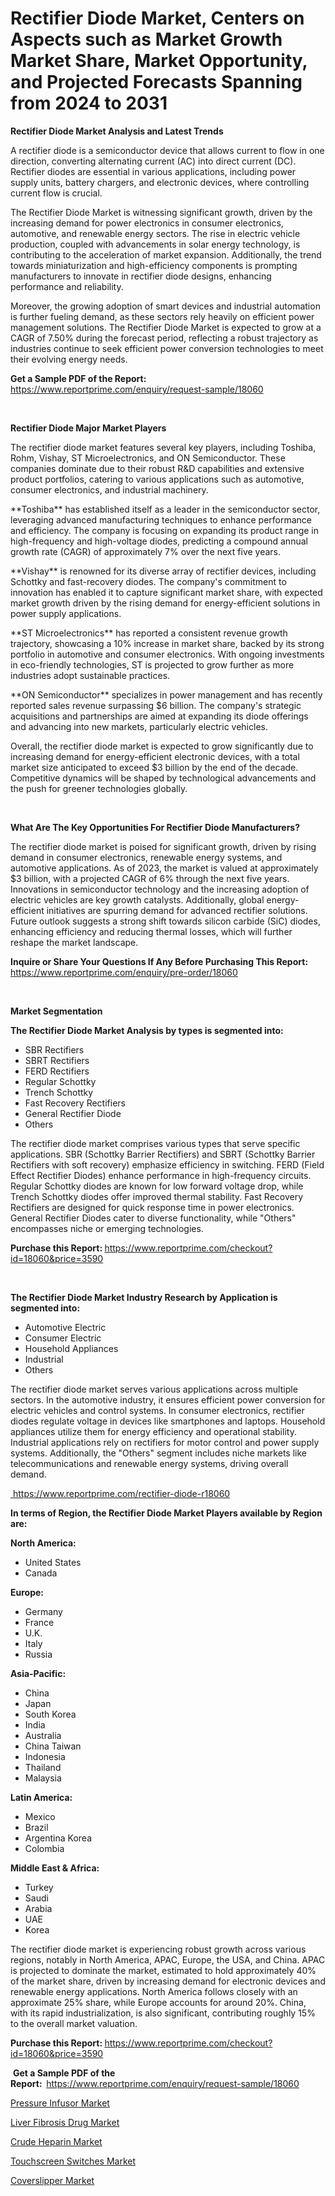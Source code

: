 <p><h1>Rectifier Diode Market, Centers on Aspects such as Market Growth Market Share, Market Opportunity, and Projected Forecasts Spanning from 2024 to 2031</h1></p><p><strong>Rectifier Diode Market Analysis and Latest Trends</strong></p>
<p><p>A rectifier diode is a semiconductor device that allows current to flow in one direction, converting alternating current (AC) into direct current (DC). Rectifier diodes are essential in various applications, including power supply units, battery chargers, and electronic devices, where controlling current flow is crucial. </p><p>The Rectifier Diode Market is witnessing significant growth, driven by the increasing demand for power electronics in consumer electronics, automotive, and renewable energy sectors. The rise in electric vehicle production, coupled with advancements in solar energy technology, is contributing to the acceleration of market expansion. Additionally, the trend towards miniaturization and high-efficiency components is prompting manufacturers to innovate in rectifier diode designs, enhancing performance and reliability.</p><p>Moreover, the growing adoption of smart devices and industrial automation is further fueling demand, as these sectors rely heavily on efficient power management solutions. The Rectifier Diode Market is expected to grow at a CAGR of 7.50% during the forecast period, reflecting a robust trajectory as industries continue to seek efficient power conversion technologies to meet their evolving energy needs.</p></p>
<p><strong>Get a Sample PDF of the Report:&nbsp;</strong> <a href="https://www.reportprime.com/enquiry/request-sample/18060?utm_campaign=24&utm_medium=2&utm_source=Github&utm_content=ia&utm_term=20112024&utm_id=rectifier-diode">https://www.reportprime.com/enquiry/request-sample/18060</a></p>
<p>&nbsp;</p>
<p><strong>Rectifier Diode Major Market Players</strong></p>
<p><p>The rectifier diode market features several key players, including Toshiba, Rohm, Vishay, ST Microelectronics, and ON Semiconductor. These companies dominate due to their robust R&D capabilities and extensive product portfolios, catering to various applications such as automotive, consumer electronics, and industrial machinery.</p><p>**Toshiba** has established itself as a leader in the semiconductor sector, leveraging advanced manufacturing techniques to enhance performance and efficiency. The company is focusing on expanding its product range in high-frequency and high-voltage diodes, predicting a compound annual growth rate (CAGR) of approximately 7% over the next five years. </p><p>**Vishay** is renowned for its diverse array of rectifier devices, including Schottky and fast-recovery diodes. The company's commitment to innovation has enabled it to capture significant market share, with expected market growth driven by the rising demand for energy-efficient solutions in power supply applications.</p><p>**ST Microelectronics** has reported a consistent revenue growth trajectory, showcasing a 10% increase in market share, backed by its strong portfolio in automotive and consumer electronics. With ongoing investments in eco-friendly technologies, ST is projected to grow further as more industries adopt sustainable practices.</p><p>**ON Semiconductor** specializes in power management and has recently reported sales revenue surpassing $6 billion. The company's strategic acquisitions and partnerships are aimed at expanding its diode offerings and advancing into new markets, particularly electric vehicles.</p><p>Overall, the rectifier diode market is expected to grow significantly due to increasing demand for energy-efficient electronic devices, with a total market size anticipated to exceed $3 billion by the end of the decade. Competitive dynamics will be shaped by technological advancements and the push for greener technologies globally.</p></p>
<p>&nbsp;</p>
<p><strong>What Are The Key Opportunities For Rectifier Diode Manufacturers?</strong></p>
<p><p>The rectifier diode market is poised for significant growth, driven by rising demand in consumer electronics, renewable energy systems, and automotive applications. As of 2023, the market is valued at approximately $3 billion, with a projected CAGR of 6% through the next five years. Innovations in semiconductor technology and the increasing adoption of electric vehicles are key growth catalysts. Additionally, global energy-efficient initiatives are spurring demand for advanced rectifier solutions. Future outlook suggests a strong shift towards silicon carbide (SiC) diodes, enhancing efficiency and reducing thermal losses, which will further reshape the market landscape.</p></p>
<p><strong>Inquire or Share Your Questions If Any Before Purchasing This Report:</strong> <a href="https://www.reportprime.com/enquiry/pre-order/18060?utm_campaign=24&utm_medium=2&utm_source=Github&utm_content=ia&utm_term=20112024&utm_id=rectifier-diode">https://www.reportprime.com/enquiry/pre-order/18060</a></p>
<p>&nbsp;</p>
<p><strong>Market Segmentation</strong></p>
<p><strong>The Rectifier Diode Market Analysis by types is segmented into:</strong></p>
<p><ul><li>SBR Rectifiers</li><li>SBRT Rectifiers</li><li>FERD Rectifiers</li><li>Regular Schottky</li><li>Trench Schottky</li><li>Fast Recovery Rectifiers</li><li>General Rectifier Diode</li><li>Others</li></ul></p>
<p><p>The rectifier diode market comprises various types that serve specific applications. SBR (Schottky Barrier Rectifiers) and SBRT (Schottky Barrier Rectifiers with soft recovery) emphasize efficiency in switching. FERD (Field Effect Rectifier Diodes) enhance performance in high-frequency circuits. Regular Schottky diodes are known for low forward voltage drop, while Trench Schottky diodes offer improved thermal stability. Fast Recovery Rectifiers are designed for quick response time in power electronics. General Rectifier Diodes cater to diverse functionality, while "Others" encompasses niche or emerging technologies.</p></p>
<p><strong>Purchase this Report:&nbsp;</strong><a href="https://www.reportprime.com/checkout?id=18060&price=3590&utm_campaign=24&utm_medium=2&utm_source=Github&utm_content=ia&utm_term=20112024&utm_id=rectifier-diode">https://www.reportprime.com/checkout?id=18060&price=3590</a></p>
<p>&nbsp;</p>
<p><strong>The Rectifier Diode Market Industry Research by Application is segmented into:</strong></p>
<p><ul><li>Automotive Electric</li><li>Consumer Electric</li><li>Household Appliances</li><li>Industrial</li><li>Others</li></ul></p>
<p><p>The rectifier diode market serves various applications across multiple sectors. In the automotive industry, it ensures efficient power conversion for electric vehicles and control systems. In consumer electronics, rectifier diodes regulate voltage in devices like smartphones and laptops. Household appliances utilize them for energy efficiency and operational stability. Industrial applications rely on rectifiers for motor control and power supply systems. Additionally, the "Others" segment includes niche markets like telecommunications and renewable energy systems, driving overall demand.</p></p>
<p><a href="https://www.reportprime.com/rectifier-diode-r18060?utm_campaign=24&utm_medium=2&utm_source=Github&utm_content=ia&utm_term=20112024&utm_id=rectifier-diode">&nbsp;https://www.reportprime.com/rectifier-diode-r18060</a></p>
<p><strong>In terms of Region, the Rectifier Diode Market Players available by Region are:</strong></p>
<p>
    <p> <strong> North America: </strong>
        <ul>
            <li>United States</li>
            <li>Canada</li>
        </ul>
        </p> 
    <p> <strong> Europe: </strong>
        <ul>
            <li>Germany</li>
            <li>France</li>
            <li>U.K.</li>
            <li>Italy</li>
            <li>Russia</li>
        </ul>
        </p> 
    <p> <strong> Asia-Pacific: </strong>
        <ul>
            <li>China</li>
            <li>Japan</li>
            <li>South Korea</li>
            <li>India</li>
            <li>Australia</li>
            <li>China Taiwan</li>
            <li>Indonesia</li>
            <li>Thailand</li>
            <li>Malaysia</li>
        </ul>
        </p> 
    <p> <strong> Latin America: </strong>
        <ul>
            <li>Mexico</li>
            <li>Brazil</li>
            <li>Argentina Korea</li>
            <li>Colombia</li>
        </ul>
        </p> 
    <p> <strong> Middle East & Africa: </strong>
        <ul>
            <li>Turkey</li>
            <li>Saudi</li>
            <li>Arabia</li>
            <li>UAE</li>
            <li>Korea</li>
        </ul>
    </p>
    </p>
<p><p>The rectifier diode market is experiencing robust growth across various regions, notably in North America, APAC, Europe, the USA, and China. APAC is projected to dominate the market, estimated to hold approximately 40% of the market share, driven by increasing demand for electronic devices and renewable energy applications. North America follows closely with an approximate 25% share, while Europe accounts for around 20%. China, with its rapid industrialization, is also significant, contributing roughly 15% to the overall market valuation.</p></p>
<p><strong>Purchase this Report: </strong><a href="https://www.reportprime.com/checkout?id=18060&price=3590&utm_campaign=24&utm_medium=2&utm_source=Github&utm_content=ia&utm_term=20112024&utm_id=rectifier-diode">https://www.reportprime.com/checkout?id=18060&price=3590</a></p>
<p>&nbsp;<strong>Get a Sample PDF of the Report:&nbsp;&nbsp;</strong><a href="https://www.reportprime.com/enquiry/request-sample/18060?utm_campaign=24&utm_medium=2&utm_source=Github&utm_content=ia&utm_term=20112024&utm_id=rectifier-diode">https://www.reportprime.com/enquiry/request-sample/18060</a></p>
<p><strong></strong></p>
<p><p><a href="https://www.linkedin.com/pulse/future-pressure-infusor-market-trends-revenue-forecast-ks2ke?utm_campaign=24&utm_medium=2&utm_source=Github&utm_content=ia&utm_term=20112024&utm_id=rectifier-diode">Pressure Infusor Market</a></p><p><a href="https://issuu.com/reportprime-2/docs/liver-fibrosis-drug-market-size-203_e4bb4f55856f08?utm_campaign=24&utm_medium=2&utm_source=Github&utm_content=ia&utm_term=20112024&utm_id=rectifier-diode">Liver Fibrosis Drug Market</a></p><p><a href="https://issuu.com/reportprime-2/docs/crude-heparin-market-size-2030.pptx_1229c011113468?utm_campaign=24&utm_medium=2&utm_source=Github&utm_content=ia&utm_term=20112024&utm_id=rectifier-diode">Crude Heparin Market</a></p><p><a href="https://github.com/elizabethdagraca/Market-Research-Report-List-5/blob/main/touchscreen-switches-market.md?utm_campaign=24&utm_medium=2&utm_source=Github&utm_content=ia&utm_term=20112024&utm_id=rectifier-diode">Touchscreen Switches Market</a></p><p><a href="https://www.linkedin.com/pulse/forecasted-growth-key-players-coverslipper-market-2024-2031-7myee?utm_campaign=24&utm_medium=2&utm_source=Github&utm_content=ia&utm_term=20112024&utm_id=rectifier-diode">Coverslipper Market</a></p></p>